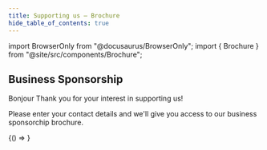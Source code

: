 ```yaml
---
title: Supporting us – Brochure
hide_table_of_contents: true
---
```


import BrowserOnly from "@docusaurus/BrowserOnly";
import { Brochure } from "@site/src/components/Brochure";

## Business Sponsorship

Bonjour Thank you for your interest in supporting us!

Please enter your contact details and we'll give you access to our business sponsorchip brochure.

<BrowserOnly>

{() => <Brochure />}

</BrowserOnly>
